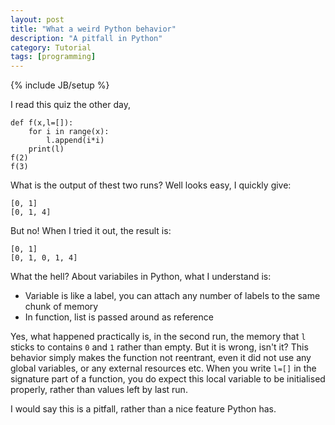 ```yaml
---
layout: post
title: "What a weird Python behavior"
description: "A pitfall in Python"
category: Tutorial
tags: [programming]
---
```

{% include JB/setup %}

I read this quiz the other day,

~~~~
def f(x,l=[]):
    for i in range(x):
        l.append(i*i)
    print(l) 
f(2)
f(3)
~~~~

What is the output of thest two runs?
Well looks easy, I quickly give:
~~~~
[0, 1]
[0, 1, 4]
~~~~

But no! When I tried it out, the result is:
~~~~
[0, 1]
[0, 1, 0, 1, 4]
~~~~

What the hell? About variabiles in Python, what I understand is:
* Variable is like a label, you can attach any number of labels to the same chunk of memory
* In function, list is passed around as reference

Yes, what happened practically is, in the second run, the memory that `l` sticks to contains `0` and `1` rather than empty. But it is wrong, isn't it? This behavior simply makes the function not reentrant, even it did not use any global variables, or any external resources etc. When you write `l=[]` in the signature part of a function, you do expect this local variable to be initialised properly, rather than values left by last run.

I would say this is a pitfall, rather than a nice feature Python has.



















